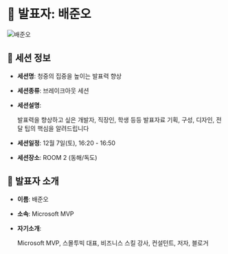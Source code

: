 # 🎤 발표자: 배준오

<div class="container">
    <div class="row justify-content-center">
        <div class="col-md-4 profile mb-4 text-center">
            <img src="../images/speakers/junobea.jpg" alt="배준오" class="img-fluid" />
        </div>
    </div>
</div>

## 🔎 세션 정보

- **세션명**: 청중의 집중을 높이는 발표력 향상
- **세션종류**: 브레이크아웃 세션
- **세션설명**:

  발표력을 향상하고 싶은 개발자, 직장인, 학생 등등 발표자료 기획, 구성, 디자인, 전달 팁의 핵심을 알려드립니다

- **세션일정**: 12월 7일(토), 16:20 - 16:50
- **세션장소**: ROOM 2 (동해/독도)

## 📜 발표자 소개

- **이름**: 배준오
- **소속**: Microsoft MVP
- **자기소개**:

  Microsoft MVP, 스몰투빅 대표, 비즈니스 스킬 강사, 컨설턴트, 저자, 블로거